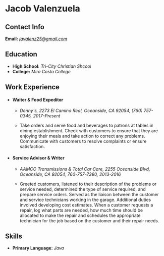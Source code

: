# Jacob Valenzuela

## Contact Info
**Email:** *javalenz25@gmail.com* 

## Education
* **High School:** *Tri-City Christian Shcool*
* **College:** *Mira Costa College*

## Work Experience
* #### **Waiter & Food Expeditor**
  * *Denny's, 2273 El Camino Real, Oceanside, CA 92054, (760) 757-0345, 2017-Present*

  * Take orders and serve food and beverages to patrons at tables in dining establishment. Check with customers to ensure that they are enjoying their meals and take action to correct any problems. Communicate with customers to resolve complaints or ensure satisfaction.

* #### **Service Advisor & Writer**     
  * *AAMCO Transmissions & Total Car Care,
2255 Oceanside Blvd, Oceanside, CA 92054,
760-757-7390,
2013-2016*

  * Greeted customers, listened to their description of the problems or service needed, determined the type of service required, and prepare service orders. Served as the liaison between the customer and service technicians working in the garage. 
Additional duties involved developing cost estimates. When a customer requests a repair, log what parts are needed, how much time should be allocated to make the repair and schedules the appropriate technician for the job based on the customer and their repair needs.


## Skills
* **Primary Language:** *Java*

